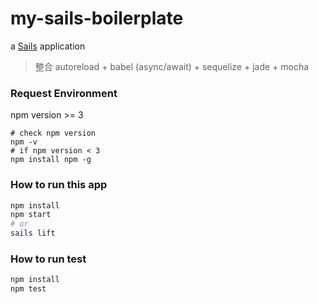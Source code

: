 # my-sails-boilerplate

a [Sails](http://sailsjs.org) application
> 整合 autoreload + babel (async/await) + sequelize + jade + mocha

### Request Environment

npm version >= 3
```
# check npm version
npm -v 
# if npm version < 3
npm install npm -g
```

### How to run this app

```bash
npm install
npm start 
# or
sails lift
```

### How to run test

```bash
npm install
npm test
```
